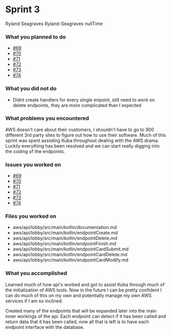# Sprint 3

Ryland Seagraves
Ryland-Seagraves
nullTime

### What you planned to do
* [#69](https://github.com/utk-cs340-fall22/nullTime/issues/69) 
* [#70](https://github.com/utk-cs340-fall22/nullTime/issues/70) 
* [#71](https://github.com/utk-cs340-fall22/nullTime/issues/71) 
* [#72](https://github.com/utk-cs340-fall22/nullTime/issues/72) 
* [#73](https://github.com/utk-cs340-fall22/nullTime/issues/73) 
* [#74](https://github.com/utk-cs340-fall22/nullTime/issues/74) 

### What you did not do
* Didnt create handlers for every single enpoint, still need to work on delete endpoints, they are more complicated than I expected

### What problems you encountered
AWS doesn't care about their customers, I shouldn't have to go to 900 different 3rd party sites to figure out how to use their software. Much of this sprint was spent assisting Kuba throughout dealing with the AWS drama. Luckily everything has been resolved and we can start really digging into the coding of the endpoints.

### Issues you worked on
* [#69](https://github.com/utk-cs340-fall22/nullTime/issues/69) 
* [#70](https://github.com/utk-cs340-fall22/nullTime/issues/70) 
* [#71](https://github.com/utk-cs340-fall22/nullTime/issues/71) 
* [#72](https://github.com/utk-cs340-fall22/nullTime/issues/72) 
* [#73](https://github.com/utk-cs340-fall22/nullTime/issues/73) 
* [#74](https://github.com/utk-cs340-fall22/nullTime/issues/74) 

### Files you worked on
* aws/api/lobby/src/main/kotlin/documentation.md
* aws/api/lobby/src/main/kotlin/endpointCreate.md
* aws/api/lobby/src/main/kotlin/endpointDelete.md
* aws/api/lobby/src/main/kotlin/endpointFinish.md
* aws/api/lobby/src/main/kotlin/endpointCardSubmit.md
* aws/api/lobby/src/main/kotlin/endpointCardDelete.md
* aws/api/lobby/src/main/kotlin/endpointCardModify.md

### What you accomplished
Learned much of how api's worked and got to assist Kuba through much of the initialization of AWS tools. Now in the future I can be pretty confident I can do much of this on my own and potentially manage my own AWS services if I am so inclined.

Created many of the endpoints that will be expanded later into the main inner workings of the api. Each endpoint can detect if it has been called and return data that it has been called, now all that is left is to have each endpoint interface with the database.
